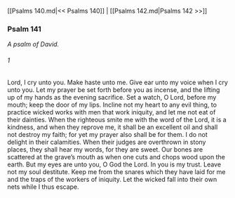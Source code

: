[[Psalms 140.md|<< Psalms 140]]  |  [[Psalms 142.md|Psalms 142 >>]]

### Psalm 141

*A psalm of David.*

###### 1
Lord, I cry unto you. Make haste unto me. Give ear unto my voice when I cry unto you. Let my prayer be set forth before you as incense, and the lifting up of my hands as the evening sacrifice. Set a watch, O Lord, before my mouth; keep the door of my lips. Incline not my heart to any evil thing, to practice wicked works with men that work iniquity, and let me not eat of their dainties. When the righteous smite me with the word of the Lord, it is a kindness, and when they reprove me, it shall be an excellent oil and shall not destroy my faith; for yet my prayer also shall be for them. I do not delight in their calamities. When their judges are overthrown in stony places, they shall hear my words, for they are sweet. Our bones are scattered at the grave’s mouth as when one cuts and chops wood upon the earth. But my eyes are unto you, O God the Lord. In you is my trust. Leave not my soul destitute. Keep me from the snares which they have laid for me and the traps of the workers of iniquity. Let the wicked fall into their own nets while I thus escape.